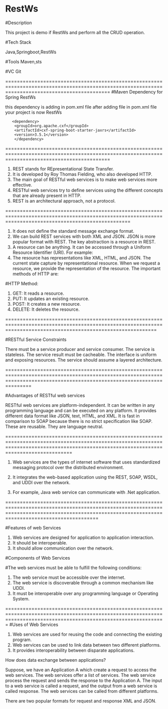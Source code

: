 # RestWs

#Description

This project is demo if RestWs and perform all the CRUD operation.

#Tech Stack

Java,Springboot,RestWs

#Tools
Maven,sts

#VC
Git


================================================================================================================================================
#Maven Dependency for Spring RestWs

this dependency is adding in pom.xml file after adding file in pom.xml file your project is now RestWs 

       <dependency>
		<groupId>org.apache.cxf</groupId>
		<artifactId>cxf-spring-boot-starter-jaxrs</artifactId>
		<version>3.5.1</version>
		</dependency>
		
================================================================================================================================================
1) REST stands for REpresentational State Transfer. 
2) It is developed by Roy Thomas Fielding, who also developed HTTP. 
3) The main goal of RESTful web services is to make web services more effective. 
4) RESTful web services try to define services using the different concepts that are already present in HTTP. 
5) REST is an architectural approach, not a protocol.

=======================================================================================================================================================

1) It does not define the standard message exchange format. 
2) We can build REST services with both XML and JSON. JSON is more popular format with REST. The key abstraction is a resource in REST. 
3) A resource can be anything. It can be accessed through a Uniform Resource Identifier (URI). For example:
4) The resource has representations like XML, HTML, and JSON. The current state capture by representational resource. When we request a resource, we provide the representation of the resource. The important methods of HTTP are:

#HTTP Method:

1) GET: It reads a resource.
2) PUT: It updates an existing resource.
3) POST: It creates a new resource.
4) DELETE: It deletes the resource.


================================================================================================================================================================


#RESTful Service Constraints

There must be a service producer and service consumer.
The service is stateless.
The service result must be cacheable.
The interface is uniform and exposing resources.
The service should assume a layered architecture.


===========================================================================================================================================================================

#Advantages of RESTful web services

RESTful web services are platform-independent.
It can be written in any programming language and can be executed on any platform.
It provides different data format like JSON, text, HTML, and XML.
It is fast in comparison to SOAP because there is no strict specification like SOAP.
These are reusable.
They are language neutral.

=========================================================================================================================================================================================

1) Web services are the types of internet software that uses standardized messaging protocol over the distributed environment. 

2) It integrates the web-based application using the REST, SOAP, WSDL, and UDDI over the network. 
3) For example, Java web service can communicate with .Net application.

==================================================================================================================================================================================================

#Features of web Services

1) Web services are designed for application to application interaction.
2) It should be interoperable.
3) It should allow communication over the network.


#Components of Web Services

#The web services must be able to fulfill the following conditions:

1) The web service must be accessible over the internet.
2) The web service is discoverable through a common mechanism like UDDI.
3) It must be interoperable over any programming language or Operating System.

===================================================================================================================================================================
#Uses of Web Services

1) Web services are used for reusing the code and connecting the existing program.
2) Web services can be used to link data between two different platforms.
3) It provides interoperability between disparate applications.

How does data exchange between applications?

Suppose, we have an Application A which create a request to access the web services. The web services offer a list of services. The web service process the request and sends the response to the Application A. The input to a web service is called a request, and the output from a web service is called response. The web services can be called from different platforms.


There are two popular formats for request and response XML and JSON.

